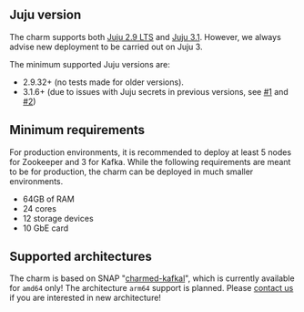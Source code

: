 ## Juju version

The charm supports both [Juju 2.9 LTS](https://github.com/juju/juju/releases) and [Juju 3.1](https://github.com/juju/juju/releases). However, we always advise new deployment to be carried out on Juju 3. 

The minimum supported Juju versions are:

* 2.9.32+ (no tests made for older versions).
* 3.1.6+ (due to issues with Juju secrets in previous versions, see [#1](https://bugs.launchpad.net/juju/+bug/2029285) and [#2](https://bugs.launchpad.net/juju/+bug/2029282))

## Minimum requirements

For production environments, it is recommended to deploy at least 5 nodes for Zookeeper and 3 for Kafka. While the following requirements are meant to be for production, the charm can be deployed in much smaller environments.

- 64GB of RAM
- 24 cores
- 12 storage devices
- 10 GbE card

## Supported architectures

The charm is based on SNAP "[charmed-kafkal](https://snapcraft.io/charmed-kafka)", which is currently available for `amd64` only! The architecture `arm64` support is planned. Please [contact us](/t/13107) if you are interested in new architecture!